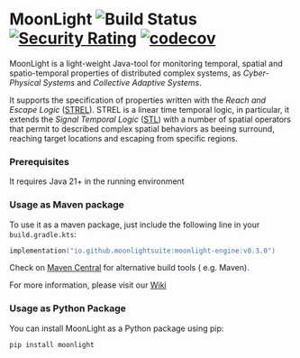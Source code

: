 # MoonLight ![Build Status](https://github.com/MoonLightSuite/MoonLight/actions/workflows/build.yml/badge.svg) [![Security Rating](https://sonarcloud.io/api/project_badges/measure?project=MoonLightSuite_MoonLight&metric=security_rating)](https://sonarcloud.io/summary/new_code?id=MoonLightSuite_MoonLight) [![codecov](https://codecov.io/gh/MoonLightSuite/MoonLight/branch/master/graph/badge.svg)](https://codecov.io/gh/MoonLightSuite/MoonLight)

MoonLight is a light-weight Java-tool for monitoring temporal, spatial and spatio-temporal properties of distributed complex systems, as *Cyber-Physical Systems* and *Collective Adaptive Systems*.

It supports the specification of properties written with the *Reach and Escape Logic* ([STREL](https://dl.acm.org/citation.cfm?id=3127050)). STREL is a linear time temporal logic, in particular, it extends the *Signal Temporal Logic*
 ([STL](https://link.springer.com/chapter/10.1007/978-3-642-15297-9_9)) with a number of spatial operators that permit to described complex spatial behaviors as beeing surround, reaching  target locations and escaping from specific regions. 
<!-- The monitoring procedure is done with respect a single spatio-temporal trajecotry. Given a spatial configuration, a trajectory and a property the tool returns a spatio-temporal signal that describes the satisfaction of the property in each location and at each time.
The tool supports two type of semantics (satisfaction), the Boolean and the quantitative semantics.
Choosing the Boolean semantics the tool returns a Boolean satisfaction signal, that tells at each time in each location if the trajectory satisfies or not the property, choosing instead the Quantitative semantics the tool returns a real-value signal that corresponds to the value of satisfaction of the property.
-->

### Prerequisites
It requires Java 21+ in the running environment

### Usage as Maven package

To use it as a maven package, just include the following line in your `build.gradle.kts`:

```kts
implementation("io.github.moonlightsuite:moonlight-engine:v0.3.0")
```

Check on [Maven Central](https://central.sonatype.com/artifact/io.github.moonlightsuite/moonlight-engine/) for alternative build tools (
e.g. Maven).

For more information, please visit our [Wiki](https://github.com/MoonLightSuite/MoonLight/wiki) 


### Usage as Python Package
You can install MoonLight as a Python package using pip:

```shell
pip install moonlight
```
